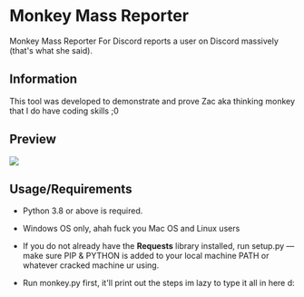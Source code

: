 # Monkey Mass Reporter
Monkey Mass Reporter For Discord reports a user on Discord massively (that's what she said).

## Information
This tool was developed to demonstrate and prove Zac aka thinking monkey that I do have coding skills ;0

## Preview
![](https://i.imgur.com/2kuGsBi.gif)

## Usage/Requirements
- Python 3.8 or above is required.
- Windows OS only, ahah fuck you Mac OS and Linux users
- If you do not already have the **Requests** library installed, run setup.py — make sure PIP & PYTHON is added to your local machine PATH or whatever cracked machine ur using.

- Run monkey.py first, it'll print out the steps im lazy to type it all in here d:

